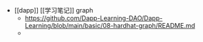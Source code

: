 - [[dapp]] [[学习笔记]] graph
	- https://github.com/Dapp-Learning-DAO/Dapp-Learning/blob/main/basic/08-hardhat-graph/README.md
	-